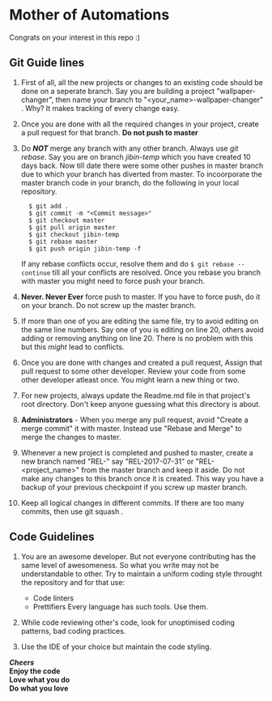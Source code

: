 # Mother of Automations
 Congrats on your interest in this repo :)
 
 ## Git Guide lines
 
 1. First of all, all the new projects or changes to an existing code should be done on a seperate branch. Say you are building a project "wallpaper-changer", then name your branch to "<your_name>-wallpaper-changer" . Why? It makes tracking of every change easy.
 
 2. Once you are done with all the required changes in your project, create a pull request for that branch. **Do not push to master**
 
 3. Do ***NOT*** merge any branch with any other branch. Always use *git rebase*.
    Say you are on branch *jibin-temp* which you have created 10 days back. Now till date there were some other pushes in master branch due to which your branch has diverted from master. To incoorporate the master branch code in your branch, do the following in your local repository.
    
    ```shell
      $ git add .
      $ git commit -m "<Commit message>"
      $ git checkout master
      $ git pull origin master
      $ git checkout jibin-temp
      $ git rebase master
      $ git push origin jibin-temp -f
    ```
    If any rebase conflicts occur, resolve them and do ``` $ git rebase --continue ```  till all your conflicts are resolved.
    Once you rebase you branch with master you might need to force push your branch.
 
 4. **Never. Never Ever** force push to master. If you have to force push, do it on your branch. Do not screw up the master branch.
 
 5. If more than one of you are editing the same file, try to avoid editing on the same line numbers. Say one of you is editing on line 20, others avoid adding or removing anything on line 20. There is no problem with this but this *might* lead to conflicts.
 
 6. Once you are done with changes and created a pull request, Assign that pull request to some other developer. Review your code from some other developer atleast once. You might learn a new thing or two.
 
 7. For new projects, always update the Readme.md file in that project's root directory. Don't keep anyone guessing what this directory is about.
 
 8. **Administrators** - When you merge any pull request, avoid "Create a merge commit" it with master. Instead use "Rebase and Merge" to merge the changes to master.
 
 9. Whenever a new project is completed and pushed to master, create a new branch named "REL-<date>" say "REL-2017-07-31" or "REL-<project_name>" from the master branch and keep it aside. Do not make any changes to this branch once it is created. This way you have a backup of your previous checkpoint if you screw up master branch.
 
 10. Keep all logical changes in different commits. If there are too many commits, then use git squash .
 
 ## Code Guidelines
 
 1. You are an awesome developer. But not everyone contributing has the same level of awesomeness. So what you write may not be understandable to other. Try to maintain a uniform coding style throught the repository and for that use:
    - Code linters
    - Prettifiers
Every language has such tools. Use them.

2. While code reviewing other's code, look for unoptimised coding patterns, bad coding practices.

3. Use the IDE of your choice but maintain the code styling.

***Cheers***   
**Enjoy the code   
Love what you do   
Do what you love**  
